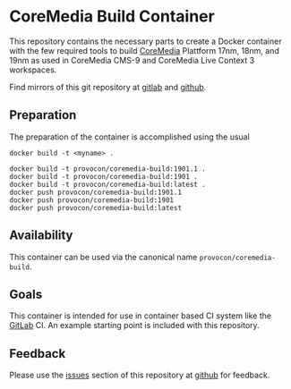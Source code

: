 # CoreMedia Build Container

This repository contains the necessary parts to create a Docker container with
the few required tools to build [CoreMedia][coremedia] Plattform 17nm, 18nm, and 19nm
as used in CoreMedia CMS-9 and CoreMedia Live Context 3 workspaces.

Find mirrors of this git repository at [gitlab][gitlab] and [github][github].

## Preparation

The preparation of the container is accomplished using the usual

```
docker build -t <myname> .
```

```
docker build -t provocon/coremedia-build:1901.1 .
docker build -t provocon/coremedia-build:1901 .
docker build -t provocon/coremedia-build:latest .
docker push provocon/coremedia-build:1901.1
docker push provocon/coremedia-build:1901
docker push provocon/coremedia-build:latest
```

## Availability

This container can be used via the canonical name `provocon/coremedia-build`.

## Goals

This container is intended for use in container based CI system like the
[GitLab][gitlabci] CI. An example starting point is included with this 
repository.

## Feedback

Please use the [issues][issues] section of this repository at [github][github] 
for feedback. 

[sencha]: https://www.sencha.com/products/extjs/cmd-download/
[coremedia]: http://www.coremedia.com/
[gitlabci]: https://gitlab.com/
[issues]: https://github.com/provocon/coremedia-build-docker/issues
[github]: https://github.com/provocon/coremedia-build-docker
[gitlab]: https://gitlab.com/provocon/coremedia-build-docker
